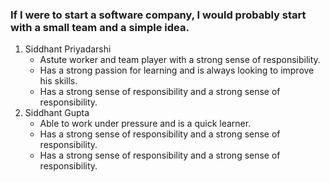 ### If I were to start a software company, I would probably start with a small team and a simple idea.

1. Siddhant Priyadarshi 
    - Astute worker and team player with a strong sense of responsibility.
    - Has a strong passion for learning and is always looking to improve his skills.
    - Has a strong sense of responsibility and a strong sense of responsibility.
2. Siddhant Gupta
    - Able to work under pressure and is a quick learner.
    - Has a strong sense of responsibility and a strong sense of responsibility.
    - Has a strong sense of responsibility and a strong sense of responsibility.